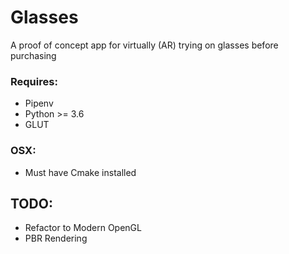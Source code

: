 # Glasses

A proof of concept app for virtually (AR) trying on glasses before purchasing

### Requires:
  - Pipenv
  - Python >= 3.6
  - GLUT

### OSX:
  - Must have Cmake installed

## TODO:
  - Refactor to Modern OpenGL
  - PBR Rendering
